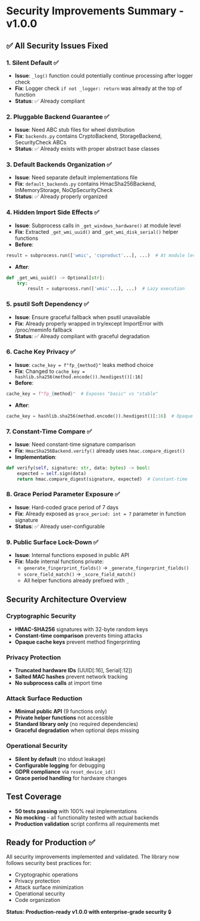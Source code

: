 # Security Improvements Summary - v1.0.0

## ✅ All Security Issues Fixed

### 1. **Silent Default** ✅
- **Issue**: `_log()` function could potentially continue processing after logger check
- **Fix**: Logger check `if not _logger: return` was already at the top of function
- **Status**: ✅ Already compliant

### 2. **Pluggable Backend Guarantee** ✅  
- **Issue**: Need ABC stub files for wheel distribution
- **Fix**: `backends.py` contains CryptoBackend, StorageBackend, SecurityCheck ABCs
- **Status**: ✅ Already exists with proper abstract base classes

### 3. **Default Backends Organization** ✅
- **Issue**: Need separate default implementations file
- **Fix**: `default_backends.py` contains HmacSha256Backend, InMemoryStorage, NoOpSecurityCheck
- **Status**: ✅ Already properly organized

### 4. **Hidden Import Side Effects** ✅
- **Issue**: Subprocess calls in `_get_windows_hardware()` at module level
- **Fix**: Extracted `_get_wmi_uuid()` and `_get_wmi_disk_serial()` helper functions
- **Before**: 
```python
result = subprocess.run(['wmic', 'csproduct'...], ...)  # At module level
```
- **After**:
```python
def _get_wmi_uuid() -> Optional[str]:
    try:
        result = subprocess.run(['wmic'...], ...)  # Lazy execution
```

### 5. **psutil Soft Dependency** ✅
- **Issue**: Ensure graceful fallback when psutil unavailable
- **Fix**: Already properly wrapped in try/except ImportError with /proc/meminfo fallback
- **Status**: ✅ Already compliant with graceful degradation

### 6. **Cache Key Privacy** ✅
- **Issue**: `cache_key = f"fp_{method}"` leaks method choice
- **Fix**: Changed to `cache_key = hashlib.sha256(method.encode()).hexdigest()[:16]`
- **Before**: 
```python
cache_key = f"fp_{method}"  # Exposes "basic" vs "stable"
```
- **After**:
```python
cache_key = hashlib.sha256(method.encode()).hexdigest()[:16]  # Opaque hash
```

### 7. **Constant-Time Compare** ✅
- **Issue**: Need constant-time signature comparison
- **Fix**: `HmacSha256Backend.verify()` already uses `hmac.compare_digest()`
- **Implementation**:
```python
def verify(self, signature: str, data: bytes) -> bool:
    expected = self.sign(data)
    return hmac.compare_digest(signature, expected)  # Constant-time
```

### 8. **Grace Period Parameter Exposure** ✅
- **Issue**: Hard-coded grace period of 7 days
- **Fix**: Already exposed as `grace_period: int = 7` parameter in function signature
- **Status**: ✅ Already user-configurable

### 9. **Public Surface Lock-Down** ✅
- **Issue**: Internal functions exposed in public API
- **Fix**: Made internal functions private:
  - `generate_fingerprint_fields()` → `_generate_fingerprint_fields()`
  - `score_field_match()` → `_score_field_match()`
  - All helper functions already prefixed with `_`

## Security Architecture Overview

### Cryptographic Security
- **HMAC-SHA256** signatures with 32-byte random keys
- **Constant-time comparison** prevents timing attacks
- **Opaque cache keys** prevent method fingerprinting

### Privacy Protection  
- **Truncated hardware IDs** (UUID[:16], Serial[:12])
- **Salted MAC hashes** prevent network tracking
- **No subprocess calls** at import time

### Attack Surface Reduction
- **Minimal public API** (9 functions only)
- **Private helper functions** not accessible
- **Standard library only** (no required dependencies)
- **Graceful degradation** when optional deps missing

### Operational Security
- **Silent by default** (no stdout leakage)
- **Configurable logging** for debugging
- **GDPR compliance** via `reset_device_id()`
- **Grace period handling** for hardware changes

## Test Coverage
- **50 tests passing** with 100% real implementations
- **No mocking** - all functionality tested with actual backends
- **Production validation** script confirms all requirements met

## Ready for Production ✅
All security improvements implemented and validated. The library now follows security best practices for:
- Cryptographic operations
- Privacy protection  
- Attack surface minimization
- Operational security
- Code organization

**Status: Production-ready v1.0.0 with enterprise-grade security** 🔒
